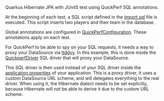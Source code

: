 Quarkus Hibernate JPA with JUnit5 test using QuickPerf SQL annotations. 

At the beginning of each test, a SQL script defined in the [import.sql](src/test/resources/import.sql) file is executed.
This script inserts two players and their team in the database.

Global annotations are configured in [QuickPerfConfiguration](src/test/java/org/quickperf/QuickPerfConfiguration.java). These annotations apply on each test.

For QuickPerf to be able to spy on your SQL requests, it needs a way to proxy your DataSource via [ttddyy](https://github.com/ttddyy/datasource-proxy).
In this example, this is done inside the [QuickperfDriver](src/test/java/org/quickperf/quarkus/quarkustest/sql/QuickperfDriver.java) SQL driver that will proxy your DataSource.

This SQL driver is then used instead of your SQL driver inside the [application.properties](src/main/resources/application.properties) of your application.
This is a proxy driver, it uses a custom DataSource URL scheme, and will delegates everything to the real driver. 
When using it, the Hibernate dialect needs to be set explicitly, because Hibernate will not be able to derive it due to the custom URL scheme.
